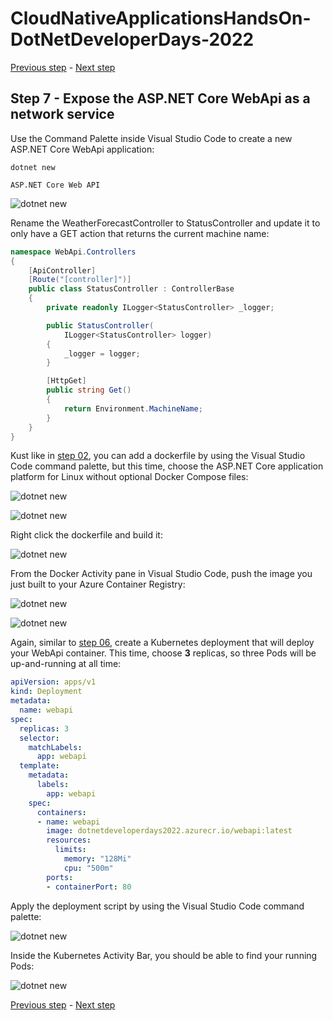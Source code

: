 # CloudNativeApplicationsHandsOn-DotNetDeveloperDays-2022

[Previous step](../step-06/README.md) - [Next step](../step-08/README.md)

## Step 7 - Expose the ASP.NET Core WebApi as a network service

Use the Command Palette inside Visual Studio Code to create a new ASP.NET Core WebApi application:

```
dotnet new
```

```
ASP.NET Core Web API
```

![dotnet new](sshot-38.png)

Rename the WeatherForecastController to StatusController and update it to only have a GET action that returns the current machine name:

```csharp
namespace WebApi.Controllers
{
    [ApiController]
    [Route("[controller]")]
    public class StatusController : ControllerBase
    {
        private readonly ILogger<StatusController> _logger;

        public StatusController(
            ILogger<StatusController> logger)
        {
            _logger = logger;
        }

        [HttpGet]
        public string Get()
        {
            return Environment.MachineName;
        }
    }
}
```

Kust like in [step 02](../step-02/README.md), you can add a dockerfile by using the Visual Studio Code command palette, but this time, choose the ASP.NET Core application platform for Linux without optional Docker Compose files:

![dotnet new](sshot-39.png)

![dotnet new](sshot-40.png)

Right click the dockerfile and build it:

![dotnet new](sshot-41.png)

From the Docker Activity pane in Visual Studio Code, push the image you just built to your Azure Container Registry:

![dotnet new](sshot-42.png)

![dotnet new](sshot-43.png)

Again, similar to [step 06](../step-06/README.md), create a Kubernetes deployment that will deploy your WebApi container. This time, choose **3** replicas, so three Pods will be up-and-running at all time:

```yaml
apiVersion: apps/v1
kind: Deployment
metadata:
  name: webapi
spec:
  replicas: 3
  selector:
    matchLabels:
      app: webapi
  template:
    metadata:
      labels:
        app: webapi
    spec:
      containers:
      - name: webapi
        image: dotnetdeveloperdays2022.azurecr.io/webapi:latest
        resources:
          limits:
            memory: "128Mi"
            cpu: "500m"
        ports:
        - containerPort: 80
```

Apply the deployment script by using the Visual Studio Code command palette:

![dotnet new](sshot-44.png)

Inside the Kubernetes Activity Bar, you should be able to find your running Pods:

![dotnet new](sshot-45.png)

[Previous step](../step-06/README.md) - [Next step](../step-08/README.md)